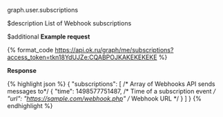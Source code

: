 graph.user.subscriptions

$description
List of Webhook subscriptions

$additional
**Example request**

{% format_code https://api.ok.ru/graph/me/subscriptions?access_token=tkn18YdUJZe:CQABPOJKAKEKEKEKE %}

**Response**

{% highlight json %}
{
  "subscriptions": [                                    /* Array of Webhooks API sends messages to*/
    {
      "time": 1498577751487,                            /* Time of a subscription event */
      "url": "https://sample.com/webhook.php"           /* Webhook URL */
    }
  ]
}
{% endhighlight %}